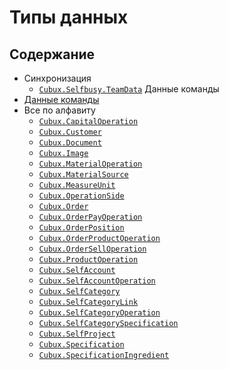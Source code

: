 Типы данных
===========

Содержание
----------

*   Синхронизация
    *   [`Cubux.Selfbusy.TeamData`](./sync/data-team.md) Данные команды
*   [Данные команды](team/README.md)
*   Все по алфавиту
    *   [`Cubux.CapitalOperation`](team/capital-operation.md)
    *   [`Cubux.Customer`](team/customer.md)
    *   [`Cubux.Document`](team/document.md)
    *   [`Cubux.Image`](team/image.md)
    *   [`Cubux.MaterialOperation`](team/material-operation.md)
    *   [`Cubux.MaterialSource`](team/material-source.md)
    *   [`Cubux.MeasureUnit`](team/measure-unit.md)
    *   [`Cubux.OperationSide`](team/operation-side.md)
    *   [`Cubux.Order`](team/order.md)
    *   [`Cubux.OrderPayOperation`](team/order-pay-operation.md)
    *   [`Cubux.OrderPosition`](team/order-position.md)
    *   [`Cubux.OrderProductOperation`](team/order-product-operation.md)
    *   [`Cubux.OrderSellOperation`](team/order-sell-operation.md)
    *   [`Cubux.ProductOperation`](team/product-operation.md)
    *   [`Cubux.SelfAccount`](team/account.md)
    *   [`Cubux.SelfAccountOperation`](team/account-operation.md)
    *   [`Cubux.SelfCategory`](team/category.md)
    *   [`Cubux.SelfCategoryLink`](team/category-link.md)
    *   [`Cubux.SelfCategoryOperation`](team/category-operation.md)
    *   [`Cubux.SelfCategorySpecification`](team/category-specification.md)
    *   [`Cubux.SelfProject`](team/project.md)
    *   [`Cubux.Specification`](team/specification.md)
    *   [`Cubux.SpecificationIngredient`](team/specification-ingredient.md)
